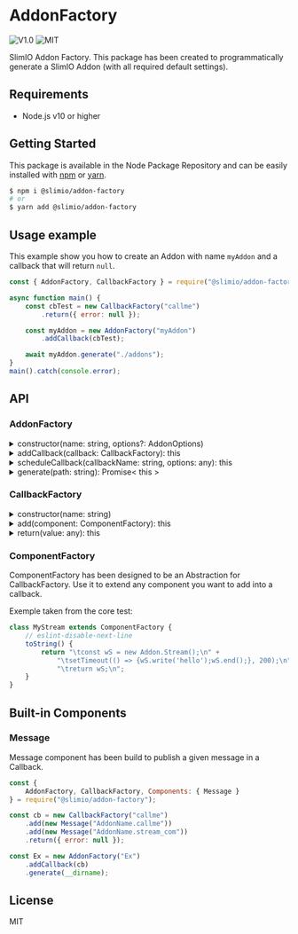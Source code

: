 # AddonFactory
![V1.0](https://img.shields.io/badge/version-0.5.0-blue.svg)
![MIT](https://img.shields.io/github/license/mashape/apistatus.svg)

SlimIO Addon Factory. This package has been created to programmatically generate a SlimIO Addon (with all required default settings).

## Requirements
- Node.js v10 or higher

## Getting Started

This package is available in the Node Package Repository and can be easily installed with [npm](https://docs.npmjs.com/getting-started/what-is-npm) or [yarn](https://yarnpkg.com).

```bash
$ npm i @slimio/addon-factory
# or
$ yarn add @slimio/addon-factory
```

## Usage example

This example show you how to create an Addon with name `myAddon` and a callback that will return `null`.

```js
const { AddonFactory, CallbackFactory } = require("@slimio/addon-factory");

async function main() {
    const cbTest = new CallbackFactory("callme")
        .return({ error: null });

    const myAddon = new AddonFactory("myAddon")
        .addCallback(cbTest);

    await myAddon.generate("./addons");
}
main().catch(console.error);
```

## API

### AddonFactory

<details><summary>constructor(name: string, options?: AddonOptions)</summary>

Create a new Addon Factory. First argument is the name of the Addon.
```js
const myAddon = new AddonFactory("myAddon");
```

Available options are:

| name | default value | description |
| --- | --- | --- |
| splitCallbackRegistration | **true** | separe function declaration from callback declaration |

</details>

<details><summary>addCallback(callback: CallbackFactory): this</summary>

Add a given Callback to the Addon. The callback must be created using the CallbackFactory class.
</details>

<details><summary>scheduleCallback(callbackName: string, options: any): this</summary>

Schedule a callback by his name (must has been declared with addCallback before). Options are the same as the SlimIO Official Scheduler.
</details>

<details><summary>generate(path: string): Promise< this ></summary>

Generate addon at the given **path** location.
</details>

### CallbackFactory

<details><summary>constructor(name: string)</summary>

Create a new CallbackFactory Object with a given **name** (the name of the callback). name must be indented in snake_case.
</details>

<details><summary>add(component: ComponentFactory): this</summary>

Add a new ComponentFactory. Look at the ComponentFactory and Built-in components sections.
</details>

<details><summary>return(value: any): this</summary>

Return any value. Under the hood we use **JSON.stringify** to put your value in the String source.
</details>

### ComponentFactory
ComponentFactory has been designed to be an Abstraction for CallbackFactory. Use it to extend any component you want to add into a callback.

Exemple taken from the core test:
```js
class MyStream extends ComponentFactory {
    // eslint-disable-next-line
    toString() {
        return "\tconst wS = new Addon.Stream();\n" +
            "\tsetTimeout(() => {wS.write('hello');wS.end();}, 200);\n" +
            "\treturn wS;\n";
    }
}
```

## Built-in Components

### Message
Message component has been build to publish a given message in a Callback.
```js
const {
    AddonFactory, CallbackFactory, Components: { Message }
} = require("@slimio/addon-factory");

const cb = new CallbackFactory("callme")
    .add(new Message("AddonName.callme"))
    .add(new Message("AddonName.stream_com"))
    .return({ error: null });

const Ex = new AddonFactory("Ex")
    .addCallback(cb)
    .generate(__dirname);
```

## License
MIT

